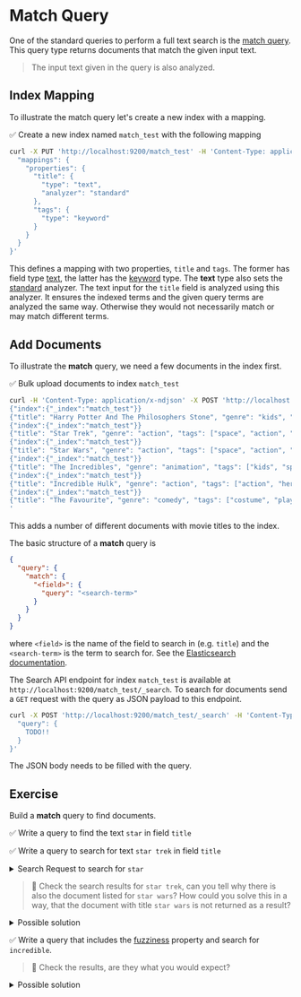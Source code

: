 # Match Query

One of the standard queries to perform a full text search is the [match query](https://www.elastic.co/guide/en/elasticsearch/reference/current/query-dsl-match-query.html). This query type returns documents that match the given input text.

> The input text given in the query is also analyzed.


## Index Mapping

To illustrate the match query let's create a new index with a mapping.

✅ Create a new index named `match_test` with the following mapping

```bash
curl -X PUT 'http://localhost:9200/match_test' -H 'Content-Type: application/json' -d '{
  "mappings": {
    "properties": {
      "title": {
        "type": "text",
        "analyzer": "standard"
      },
      "tags": {
        "type": "keyword"
      }
    }
  }
}'
```

This defines a mapping with two properties, `title` and `tags`. The former has field type [text](https://www.elastic.co/guide/en/elasticsearch/reference/current/text.html), the latter has the [keyword](https://www.elastic.co/guide/en/elasticsearch/reference/current/keyword.html) type. The **text** type also sets the [standard](https://www.elastic.co/guide/en/elasticsearch/reference/current/analysis-standard-analyzer.html) analyzer. The text input for the `title` field is analyzed using this analyzer. It ensures the indexed terms and the given query terms are analyzed the same way. Otherwise they would not necessarily match or may match different terms.


## Add Documents

To illustrate the **match** query, we need a few documents in the index first.

✅ Bulk upload documents to index `match_test`

```bash
curl -H 'Content-Type: application/x-ndjson' -X POST 'http://localhost:9200/match_test/_bulk' -d '
{"index":{"_index":"match_test"}}
{"title": "Harry Potter And The Philosophers Stone", "genre": "kids", "tags": ["action", "kids", "magic"]}
{"index":{"_index":"match_test"}}
{"title": "Star Trek", "genre": "action", "tags": ["space", "action", "better"]}
{"index":{"_index":"match_test"}}
{"title": "Star Wars", "genre": "action", "tags": ["space", "action", "good"]}
{"index":{"_index":"match_test"}}
{"title": "The Incredibles", "genre": "animation", "tags": ["kids", "spy"]}
{"index":{"_index":"match_test"}}
{"title": "Incredible Hulk", "genre": "action", "tags": ["action", "hero"]}
{"index":{"_index":"match_test"}}
{"title": "The Favourite", "genre": "comedy", "tags": ["costume", "play"]}
'
```

This adds a number of different documents with movie titles to the index.

The basic structure of a **match** query is

```json
{
  "query": {
    "match": {
      "<field>": {
        "query": "<search-term>"
      }
    }
  }
}
```

where `<field>` is the name of the field to search in (e.g. `title`) and the `<search-term>` is the term to search for.
See the [Elasticsearch documentation](https://www.elastic.co/guide/en/elasticsearch/reference/current/query-dsl-match-query.html).

The Search API endpoint for index `match_test` is available at `http://localhost:9200/match_test/_search`. To search for documents send a `GET` request with the query as JSON payload to this endpoint.

```bash
curl -X POST 'http://localhost:9200/match_test/_search' -H 'Content-Type: application/json' -d '{
  "query": {
    TODO!!
  }
}'
```

The JSON body needs to be filled with the query.


## Exercise

Build a **match** query to find documents.

✅ Write a query to find the text `star` in field `title`

✅ Write a query to search for text `star trek` in field `title`

<details>
<summary>Search Request to search for <code>star</code> </summary>

```bash
curl -X POST 'http://localhost:9200/match_test/_search?pretty' -H 'Content-Type: application/json' -d '{
  "query": {
    "match": {
      "title": {
        "query": "star"
      }
    }
  }
}'
```
</details>

> **🔎** Check the search results for `star trek`, can you tell why there is also the document listed for `star wars`?
> How could you solve this in a way, that the document with title `star wars` is not returned as a result?

<details>
<summary>Possible solution</summary>

Using `operator` field set to `AND` to require all terms to match.

```bash
curl -X POST 'http://localhost:9200/match_test/_search?pretty' -H 'Content-Type: application/json' -d '{
  "query": {
    "match": {
      "title": {
        "query": "star trek",
        "operator": "AND"
      }
    }
  }
}'
```
</details>

✅ Write a query that includes the [fuzziness](https://www.elastic.co/guide/en/elasticsearch/reference/current/query-dsl-match-query.html#query-dsl-match-query-fuzziness) property and search for `incredible`.

> **🔎** Check the results, are they what you would expect?

<details>
<summary>Possible solution</summary>

Using `fuzziness` with value `AUTO` allows a difference between search term and matched term.

```bash
curl -X POST 'http://localhost:9200/match_test/_search?pretty' -H 'Content-Type: application/json' -d '{
  "query": {
    "match": {
      "title": {
        "query": "incredible",
        "fuzziness": "AUTO"
      }
    }
  }
}'
```

The `fuzziness` setting is useful to match documents where the search term contains a typo or a transposition.
</details>
